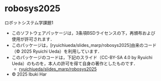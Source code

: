 # robosys2025
ロボットシステム学課題1

- このソフトウェアパッケージは，3条項BSDライセンスの下，再頒布および使用が許可されます．
- このパッケージは，[ryuichiueda/slides_marp/robosys2025]由来のコード（© 2025 Ryuichi Ueda）を利用しています．
- このパッケージのコードは，下記のスライド（CC-BY-SA 4.0 by Ryuichi Ueda）のものを，本人の許可を得て自身の著作としたものです．
    - [ryuichiueda/slides_marp/robosys2025](https://github.com/ryuichiueda/slides_marp/tree/master/prob_robotics_2025)
- © 2025 Ibuki Har
